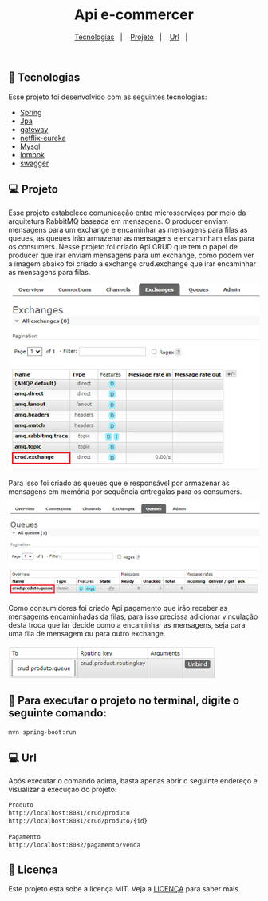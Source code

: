 <h1 align="center">
  Api e-commercer
</h1>


<p align="center">
  <a href="#-tecnologias">Tecnologias</a>&nbsp;&nbsp;&nbsp;|&nbsp;&nbsp;&nbsp;
  <a href="#-projeto">Projeto</a>&nbsp;&nbsp;&nbsp;|&nbsp;&nbsp;&nbsp;
  <a href="#-url">Url</a>&nbsp;&nbsp;&nbsp;|&nbsp;&nbsp;&nbsp;
</p>


<br>


## 🚀 Tecnologias

Esse projeto foi desenvolvido com as seguintes tecnologias:

- [Spring](https://spring.io/)
- [Jpa](https://spring.io/projects/spring-data-redis)
- [gateway](https://spring.io/projects/spring-cloud-gateway)
- [netflix-eureka](https://spring.io/projects/spring-cloud-sleuth)
- [Mysql](https://www.mysql.com/)
- [lombok](https://projectlombok.org/)
- [swagger](https://swagger.io/)


## 💻 Projeto
Esse projeto estabelece comunicação entre microsserviços por meio da arquitetura RabbitMQ baseada em mensagens. 
O producer enviam mensagens para um exchange e encaminhar as mensagens para filas as queues,
as queues irão armazenar as mensagens e encaminham elas para os consumers.
Nesse projeto foi criado Api CRUD que tem o papel de producer que irar enviam mensagens para um exchange,
como podem ver a imagem abaixo foi criado a exchange crud.exchange que irar encaminhar as mensagens para filas.

<img alt="Logo do projeto" src="/img/crud_exchange.png" />

Para isso foi criado as queues que e responsável por armazenar as mensagens em memória 
por sequência entregalas para os consumers.

<img alt="Logo do projeto" src="/img/queue.png" />

Como consumidores foi criado Api pagamento que irão receber as mensagems encaminhadas da filas, 
para isso precissa adicionar vinculação desta troca que iar decide como a encaminhar as mensagens, 
seja para uma fila de mensagem ou para outro exchange.

<img alt="Logo do projeto" src="/img/crud_produto_queue.png" />


## :hammer: Para executar o projeto no terminal, digite o seguinte comando:

```shell script
mvn spring-boot:run 
```

## 💻 Url
Após executar o comando acima, basta apenas abrir o seguinte endereço e visualizar a execução do projeto:

```
Produto
http://localhost:8081/crud/produto
http://localhost:8081/crud/produto/{id}

Pagamento
http://localhost:8082/pagamento/venda
```



## 📝 Licença

Este projeto esta sobe a licença MIT. Veja a [LICENÇA](https://opensource.org/licenses/MIT) para saber mais.


